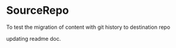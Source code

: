 # SourceRepo
To test the migration of content with git history to destination repo


updating readme doc.
